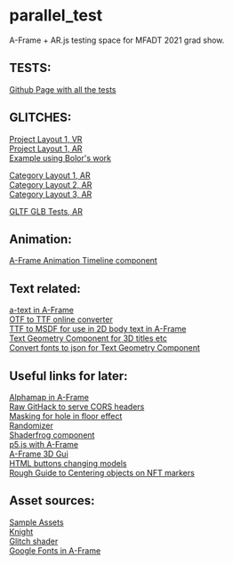 # parallel_test
A-Frame + AR.js testing space for MFADT 2021 grad show.  

## TESTS: ##
[Github Page with all the tests](https://sycrus.github.io/parallel_test/)

## GLITCHES: ##
[Project Layout 1, VR](https://glitch.com/edit/#!/parallel-layout-1?path=index.html%3A1%3A0) \
[Project Layout 1, AR](https://glitch.com/edit/#!/layout-1-ar?path=index.html%3A1%3A0) \
[Example using Bolor's work](https://glitch.com/edit/#!/bolor-project-example?path=index.html%3A1%3A0)

[Category Layout 1, AR](https://glitch.com/edit/#!/layout-2-ar) \
[Category Layout 2, AR](https://glitch.com/edit/#!/category-layout-2) \
[Category Layout 3, AR](https://glitch.com/edit/#!/category-layout-3?path=index.html%3A3%3A72)

[GLTF GLB Tests, AR](https://glitch.com/edit/#!/blender-gltf-glb-test?path=index.html%3A149%3A8) 

## Animation: ##
[A-Frame Animation Timeline component](https://github.com/supermedium/superframe/tree/master/components/animation-timeline/)

## Text related: ##
[a-text in A-Frame](https://aframe.io/docs/1.2.0/primitives/a-text.html#attributes/) \
[OTF to TTF online converter](https://cloudconvert.com/otf-to-ttf) \
[TTF to MSDF for use in 2D body text in A-Frame](https://msdf-bmfont.donmccurdy.com/) \
[Text Geometry Component for 3D titles etc](https://github.com/supermedium/superframe/tree/master/components/text-geometry/) \
[Convert fonts to json for Text Geometry Component](http://gero3.github.io/facetype.js/)

## Useful links for later: ##
[Alphamap in A-Frame](https://gist.github.com/nerestaren/3150822fffa96a4a14aa01dd50d131a0)\
[Raw GitHack to serve CORS headers](https://raw.githack.com/) \
[Masking for hole in floor effect](https://stackoverflow.com/questions/57267714/in-a-frame-ar-js-want-to-make-3d-object-appear-to-come-out-of-the-floor-i-e) \
[Randomizer](https://github.com/supermedium/superframe/tree/master/components/randomizer/) \
[Shaderfrog component](https://github.com/msj121/aframeFrogShaders) \
[p5.js with A-Frame](https://editor.p5js.org/micuat/sketches/0waMKDEi) \
[A-Frame 3D Gui](https://github.com/rdub80/aframe-gui)\
[HTML buttons changing models](https://medium.com/swlh/build-your-location-based-augmented-reality-web-app-a841956eed2c)\
[Rough Guide to Centering objects on NFT markers](https://stackoverflow.com/questions/61589342/how-can-i-position-an-a-frame-object-to-bottom-left-corner-of-the-marker-and-ma)

## Asset sources: ##
[Sample Assets](https://github.com/aframevr/sample-assets/tree/master/assets) \
[Knight](https://sketchfab.com/3d-models/warcraft-3-alliance-footmanfanmade-201452e568064aedadccfafb668ef6a5) \
[Glitch shader](https://shaderfrog.com/app/view/1932) \
[Google Fonts in A-Frame](https://github.com/etiennepinchon/aframe-fonts)

